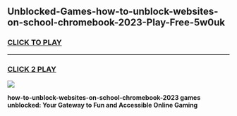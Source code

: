 
## Unblocked-Games-how-to-unblock-websites-on-school-chromebook-2023-Play-Free-5w0uk
<h3>
<a href="https://premium76.site?title=how-to-unblock-websites-on-school-chromebook-2023&ref=18A1">CLICK TO PLAY</a></h3>
<hr>

<h3>
<a href="https://premium76.site?title=how-to-unblock-websites-on-school-chromebook-2023&ref=18A1">CLICK 2 PLAY</a>
  
</h3>

<a href="https://premium76.site?title=how-to-unblock-websites-on-school-chromebook-2023&ref=18A1"><img src="https://clearcache.store/games.png"></a>


**how-to-unblock-websites-on-school-chromebook-2023 games unblocked: Your Gateway to Fun and Accessible Online Gaming**
